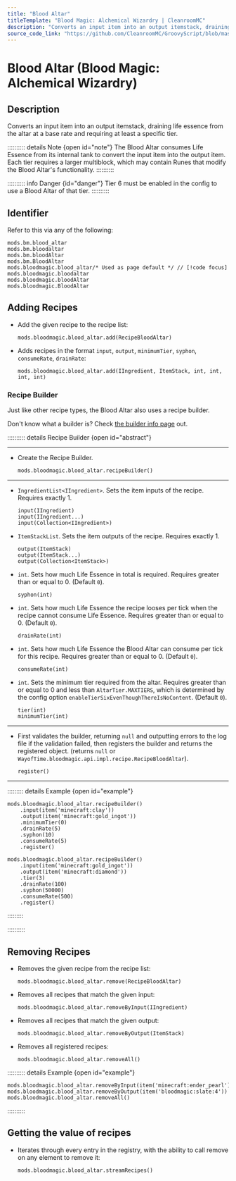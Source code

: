 ```yaml
---
title: "Blood Altar"
titleTemplate: "Blood Magic: Alchemical Wizardry | CleanroomMC"
description: "Converts an input item into an output itemstack, draining life essence from the altar at a base rate and requiring at least a specific tier."
source_code_link: "https://github.com/CleanroomMC/GroovyScript/blob/master/src/main/java/com/cleanroommc/groovyscript/compat/mods/bloodmagic/BloodAltar.java"
---
```


# Blood Altar (Blood Magic: Alchemical Wizardry)

## Description

Converts an input item into an output itemstack, draining life essence from the altar at a base rate and requiring at least a specific tier.

:::::::::: details Note {open id="note"}
The Blood Altar consumes Life Essence from its internal tank to convert the input item into the output item. Each tier requires a larger multiblock, which may contain Runes that modify the Blood Altar's functionality.
::::::::::

:::::::::: info Danger {id="danger"}
Tier 6 must be enabled in the config to use a Blood Altar of that tier.
::::::::::

## Identifier

Refer to this via any of the following:

```groovy:no-line-numbers {5}
mods.bm.blood_altar
mods.bm.bloodaltar
mods.bm.bloodAltar
mods.bm.BloodAltar
mods.bloodmagic.blood_altar/* Used as page default */ // [!code focus]
mods.bloodmagic.bloodaltar
mods.bloodmagic.bloodAltar
mods.bloodmagic.BloodAltar
```


## Adding Recipes

- Add the given recipe to the recipe list:

    ```groovy:no-line-numbers
    mods.bloodmagic.blood_altar.add(RecipeBloodAltar)
    ```

- Adds recipes in the format `input`, `output`, `minimumTier`, `syphon`, `consumeRate`, `drainRate`:

    ```groovy:no-line-numbers
    mods.bloodmagic.blood_altar.add(IIngredient, ItemStack, int, int, int, int)
    ```


### Recipe Builder

Just like other recipe types, the Blood Altar also uses a recipe builder.

Don't know what a builder is? Check [the builder info page](../../getting_started/builder.md) out.

:::::::::: details Recipe Builder {open id="abstract"}

---

- Create the Recipe Builder.

    ```groovy:no-line-numbers
    mods.bloodmagic.blood_altar.recipeBuilder()
    ```

---

- `IngredientList<IIngredient>`. Sets the item inputs of the recipe. Requires exactly 1.

    ```groovy:no-line-numbers
    input(IIngredient)
    input(IIngredient...)
    input(Collection<IIngredient>)
    ```

- `ItemStackList`. Sets the item outputs of the recipe. Requires exactly 1.

    ```groovy:no-line-numbers
    output(ItemStack)
    output(ItemStack...)
    output(Collection<ItemStack>)
    ```

- `int`. Sets how much Life Essence in total is required. Requires greater than or equal to 0. (Default `0`).

    ```groovy:no-line-numbers
    syphon(int)
    ```

- `int`. Sets how much Life Essence the recipe looses per tick when the recipe cannot consume Life Essence. Requires greater than or equal to 0. (Default `0`).

    ```groovy:no-line-numbers
    drainRate(int)
    ```

- `int`. Sets how much Life Essence the Blood Altar can consume per tick for this recipe. Requires greater than or equal to 0. (Default `0`).

    ```groovy:no-line-numbers
    consumeRate(int)
    ```

- `int`. Sets the minimum tier required from the altar. Requires greater than or equal to 0 and less than `AltarTier.MAXTIERS`, which is determined by the config option `enableTierSixEvenThoughThereIsNoContent`. (Default `0`).

    ```groovy:no-line-numbers
    tier(int)
    minimumTier(int)
    ```

---

- First validates the builder, returning `null` and outputting errors to the log file if the validation failed, then registers the builder and returns the registered object. (returns `null` or `WayofTime.bloodmagic.api.impl.recipe.RecipeBloodAltar`).

    ```groovy:no-line-numbers
    register()
    ```

---

::::::::: details Example {open id="example"}
```groovy:no-line-numbers
mods.bloodmagic.blood_altar.recipeBuilder()
    .input(item('minecraft:clay'))
    .output(item('minecraft:gold_ingot'))
    .minimumTier(0)
    .drainRate(5)
    .syphon(10)
    .consumeRate(5)
    .register()

mods.bloodmagic.blood_altar.recipeBuilder()
    .input(item('minecraft:gold_ingot'))
    .output(item('minecraft:diamond'))
    .tier(3)
    .drainRate(100)
    .syphon(50000)
    .consumeRate(500)
    .register()
```

:::::::::

::::::::::

## Removing Recipes

- Removes the given recipe from the recipe list:

    ```groovy:no-line-numbers
    mods.bloodmagic.blood_altar.remove(RecipeBloodAltar)
    ```

- Removes all recipes that match the given input:

    ```groovy:no-line-numbers
    mods.bloodmagic.blood_altar.removeByInput(IIngredient)
    ```

- Removes all recipes that match the given output:

    ```groovy:no-line-numbers
    mods.bloodmagic.blood_altar.removeByOutput(ItemStack)
    ```

- Removes all registered recipes:

    ```groovy:no-line-numbers
    mods.bloodmagic.blood_altar.removeAll()
    ```

:::::::::: details Example {open id="example"}
```groovy:no-line-numbers
mods.bloodmagic.blood_altar.removeByInput(item('minecraft:ender_pearl'))
mods.bloodmagic.blood_altar.removeByOutput(item('bloodmagic:slate:4'))
mods.bloodmagic.blood_altar.removeAll()
```

::::::::::

## Getting the value of recipes

- Iterates through every entry in the registry, with the ability to call remove on any element to remove it:

    ```groovy:no-line-numbers
    mods.bloodmagic.blood_altar.streamRecipes()
    ```
